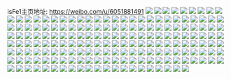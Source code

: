 isFe1主页地址: https://weibo.com/u/6051881491 
![](https://wx4.sinaimg.cn/mw2000/006Bz4PNly1h9kru50pbzj32801o0b2a.jpg) 
![](https://wx4.sinaimg.cn/mw2000/006Bz4PNly1h9krtwsqxcj31o0280qv5.jpg) 
![](https://wx4.sinaimg.cn/mw2000/006Bz4PNly1h9krtyp9p8j31o0280x6p.jpg) 
![](https://wx4.sinaimg.cn/mw2000/006Bz4PNly1h9ksazg34zj32c03407wj.jpg) 
![](https://wx4.sinaimg.cn/mw2000/006Bz4PNly1h93nur560pj316o1kw4j6.jpg) 
![](https://wx4.sinaimg.cn/mw2000/006Bz4PNly1h8u9ehzcknj32c0340u0y.jpg) 
![](https://wx4.sinaimg.cn/mw2000/006Bz4PNly1h8u9e8y05dj30vt16fgx8.jpg) 
![](https://wx4.sinaimg.cn/mw2000/006Bz4PNly1h8u9eihweij30r4105jzn.jpg) 
![](https://wx4.sinaimg.cn/mw2000/006Bz4PNly1h8u9f8wh75j32j01n4e0v.jpg) 
![](https://wx4.sinaimg.cn/mw2000/006Bz4PNgy1h8icoty9gfj32c0340e83.jpg) 
![](https://wx4.sinaimg.cn/mw2000/006Bz4PNgy1h8icy0fronj32801o0npd.jpg) 
![](https://wx4.sinaimg.cn/mw2000/006Bz4PNgy1h8icowmfoij30sg0rgjur.jpg) 
![](https://wx4.sinaimg.cn/mw2000/006Bz4PNgy1h8id3jrtkfj31qz2mhu0y.jpg) 
![](https://wx4.sinaimg.cn/mw2000/006Bz4PNgy1h8idb0joxsj33402c01kz.jpg) 
![](https://wx4.sinaimg.cn/mw2000/006Bz4PNly1h88cxpwq4gj32c0340kjn.jpg) 
![](https://wx4.sinaimg.cn/mw2000/006Bz4PNly1h876mmjawlj333z2bz7wj.jpg) 
![](https://wx4.sinaimg.cn/mw2000/006Bz4PNly1h7u4iga4duj30vz1kvnlc.jpg) 
![](https://wx4.sinaimg.cn/mw2000/006Bz4PNly1h6q4qt2mchj32df35skjm.jpg) 
![](https://wx4.sinaimg.cn/mw2000/006Bz4PNly1h6q4qmsbtrj32c033zk5g.jpg) 
![](https://wx4.sinaimg.cn/mw2000/006Bz4PNly1h6q4s3xxp6j32c0340153.jpg) 
![](https://wx4.sinaimg.cn/mw2000/006Bz4PNly1h6q4st43c2j30sg1kwadp.jpg) 
![](https://wx4.sinaimg.cn/mw2000/006Bz4PNly1h6q4roue6hj32c03404n4.jpg) 
![](https://wx4.sinaimg.cn/mw2000/006Bz4PNly1h5ycpwxwvzj31o02800zu.jpg) 
![](https://wx4.sinaimg.cn/mw2000/006Bz4PNly1h5ycpyvh8hj30lc0sgah7.jpg) 
![](https://wx4.sinaimg.cn/mw2000/006Bz4PNly1h5x4vlwgymj315s1jphdt.jpg) 
![](https://wx4.sinaimg.cn/mw2000/006Bz4PNly1h4w5u4os3nj32c0340u0x.jpg) 
![](https://wx4.sinaimg.cn/mw2000/006Bz4PNgy1h4lqyqf9mdj30zn1reat8.jpg) 
![](https://wx4.sinaimg.cn/mw2000/006Bz4PNgy1h4lr0aws5oj326l1my7wi.jpg) 
![](https://wx4.sinaimg.cn/mw2000/006Bz4PNgy1h4lr1b5xpij327l27lx6p.jpg) 
![](https://wx4.sinaimg.cn/mw2000/006Bz4PNgy1h4lr0qvovoj32bb333hdu.jpg) 
![](https://wx4.sinaimg.cn/mw2000/006Bz4PNgy1h4lqz6z0pxj30sg4l44qq.jpg) 
![](https://wx4.sinaimg.cn/mw2000/006Bz4PNgy1h4lqzruwq1j30sg3ai7wh.jpg) 
![](https://wx4.sinaimg.cn/mw2000/006Bz4PNly1h4jjay4oujj31kw16o1kx.jpg) 
![](https://wx4.sinaimg.cn/mw2000/006Bz4PNly1h4jjb0jcp7j33402c07wh.jpg) 
![](https://wx4.sinaimg.cn/mw2000/006Bz4PNly1h4jjapktogj32x426ue82.jpg) 
![](https://wx4.sinaimg.cn/mw2000/006Bz4PNly1h4jjas7xyrj32by33xhdt.jpg) 
![](https://wx4.sinaimg.cn/mw2000/006Bz4PNly1h4bgxk94xoj31jn227e81.jpg) 
![](https://wx4.sinaimg.cn/mw2000/006Bz4PNly1h4bgxm2jpjj31io20u7wh.jpg) 
![](https://wx4.sinaimg.cn/mw2000/006Bz4PNly1h4bgxhlzluj31iq20zb29.jpg) 
![](https://wx4.sinaimg.cn/mw2000/006Bz4PNgy1h3zjczoey4j31mc25thdt.jpg) 
![](https://wx4.sinaimg.cn/mw2000/006Bz4PNgy1h3ztiqj3imj30zo256gz0.jpg) 
![](https://wx4.sinaimg.cn/mw2000/006Bz4PNgy1h3x2d7bf8yj31be0zjwv6.jpg) 
![](https://wx4.sinaimg.cn/mw2000/006Bz4PNgy1h3x2g6fs2yj313h0tmdwq.jpg) 
![](https://wx4.sinaimg.cn/mw2000/006Bz4PNgy1h30nii0t3uj32c0340kjn.jpg) 
![](https://wx4.sinaimg.cn/mw2000/006Bz4PNgy1h30njhcja9j316o1kw1kx.jpg) 
![](https://wx4.sinaimg.cn/mw2000/006Bz4PNgy1h30nm88ph1j31o02804qq.jpg) 
![](https://wx4.sinaimg.cn/mw2000/006Bz4PNly1h228hw7nj8j316p1kw1kx.jpg) 
![](https://wx4.sinaimg.cn/mw2000/006Bz4PNly1h228hzei3wj316p1kw4qp.jpg) 
![](https://wx4.sinaimg.cn/mw2000/006Bz4PNly1h228hxyuipj326b35s7wi.jpg) 
![](https://wx4.sinaimg.cn/mw2000/006Bz4PNly1h85o2cl78rj317j25e1kx.jpg) 
![](https://wx4.sinaimg.cn/mw2000/006Bz4PNly1h1s3bas3qrj32c0340e83.jpg) 
![](https://wx4.sinaimg.cn/mw2000/006Bz4PNly1h1s3a51dv0j31o0280kjl.jpg) 
![](https://wx4.sinaimg.cn/mw2000/006Bz4PNly1h2ps0dfx0nj31zh2na1ky.jpg) 
![](https://wx4.sinaimg.cn/mw2000/006Bz4PNly1h12kqfyg0lj32c03401l0.jpg) 
![](https://wx4.sinaimg.cn/mw2000/006Bz4PNly1h0r15tud6fj32c033zqv6.jpg) 
![](https://wx4.sinaimg.cn/mw2000/006Bz4PNly1h2pqn33zeqj32c033z4qq.jpg) 
![](https://wx4.sinaimg.cn/mw2000/006Bz4PNly1h0pfrb7638j32bz33vhdv.jpg) 
![](https://wx4.sinaimg.cn/mw2000/006Bz4PNly1h2pqwg22vcj30u00u0alu.jpg) 
![](https://wx4.sinaimg.cn/mw2000/006Bz4PNly1h0ng0j0mfvj30u00u079k.jpg) 
![](https://wx4.sinaimg.cn/mw2000/006Bz4PNly1h2pqv8ulidj30mh0u0dqe.jpg) 
![](https://wx4.sinaimg.cn/mw2000/006Bz4PNly1h2pqv7dc4cj30mh0u0dri.jpg) 
![](https://wx4.sinaimg.cn/mw2000/006Bz4PNly1gzmnawh5caj32801o0hdt.jpg) 
![](https://wx4.sinaimg.cn/mw2000/006Bz4PNly1gzmnatzcqhj32801o0npd.jpg) 
![](https://wx4.sinaimg.cn/mw2000/006Bz4PNly1gyeowz3uw5j31m92g41ky.jpg) 
![](https://wx4.sinaimg.cn/mw2000/006Bz4PNly1gwp2s4d6p2j30u0140473.jpg) 
![](https://wx4.sinaimg.cn/mw2000/006Bz4PNly1gwp2rs7v50j30u013zahu.jpg) 
![](https://wx4.sinaimg.cn/mw2000/006Bz4PNly1gwp2rsxay8j30u0140n58.jpg) 
![](https://wx4.sinaimg.cn/mw2000/006Bz4PNly1gx9r9pgy5kj328z2wknpe.jpg) 
![](https://wx4.sinaimg.cn/mw2000/006Bz4PNly1gvdrn3cqj9j61w01w04qr02.jpg) 
![](https://wx4.sinaimg.cn/mw2000/006Bz4PNly1gvdrmw49q8j62c03401l202.jpg) 
![](https://wx4.sinaimg.cn/mw2000/006Bz4PNly1gvdrn00angj62c02c0b2a02.jpg) 
![](https://wx4.sinaimg.cn/mw2000/006Bz4PNly1guqsq6io8pj62c02c04qp02.jpg) 
![](https://wx4.sinaimg.cn/mw2000/006Bz4PNly1h2psd9xxmgj32c02c0b2a.jpg) 
![](https://wx4.sinaimg.cn/mw2000/006Bz4PNly1guqstybxe7j62c02c0x6p02.jpg) 
![](https://wx4.sinaimg.cn/mw2000/006Bz4PNly1guqsz4wyjhj62c0340b2b02.jpg) 
![](https://wx4.sinaimg.cn/mw2000/006Bz4PNly1h2psa7frh5j32c02c0u0y.jpg) 
![](https://wx4.sinaimg.cn/mw2000/006Bz4PNly1h2psa3lddvj33401r0qpc.jpg) 
![](https://wx4.sinaimg.cn/mw2000/006Bz4PNly1gupj0sqrlzj61a80yo19802.jpg) 
![](https://wx4.sinaimg.cn/mw2000/006Bz4PNly1gupizilr89j62c02c0hdt02.jpg) 
![](https://wx4.sinaimg.cn/mw2000/006Bz4PNly1gupj3r7bxtj62c02c04qp02.jpg) 
![](https://wx4.sinaimg.cn/mw2000/006Bz4PNly1gupj3j0mjpj62c02c0npd02.jpg) 
![](https://wx4.sinaimg.cn/mw2000/006Bz4PNly1gupj29bctcj62c03404qq02.jpg) 
![](https://wx4.sinaimg.cn/mw2000/006Bz4PNly1gupj18bfk5j61qz2bzb2a02.jpg) 
![](https://wx4.sinaimg.cn/mw2000/006Bz4PNly1gupj11vqewj62c02c04qs02.jpg) 
![](https://wx4.sinaimg.cn/mw2000/006Bz4PNly1gupjb2az4xj61qz2bzx6p02.jpg) 
![](https://wx4.sinaimg.cn/mw2000/006Bz4PNly1gupj2be7q8j62c02c0b2902.jpg) 
![](https://wx4.sinaimg.cn/mw2000/006Bz4PNly1h2pr0t4yauj31r02c0npd.jpg) 
![](https://wx4.sinaimg.cn/mw2000/006Bz4PNly1gugc9ear5mj60yo1a84qp02.jpg) 
![](https://wx4.sinaimg.cn/mw2000/006Bz4PNly1gugca30mg5j61x72cuhdv02.jpg) 
![](https://wx4.sinaimg.cn/mw2000/006Bz4PNly1gugc9sm5luj61o0280u0x02.jpg) 
![](https://wx4.sinaimg.cn/mw2000/006Bz4PNly1gugcefgynsj61o0280u0x02.jpg) 
![](https://wx4.sinaimg.cn/mw2000/006Bz4PNly1gugcmbcc4bj62c0340e8702.jpg) 
![](https://wx4.sinaimg.cn/mw2000/006Bz4PNly1gugcltxkfgj62c02c0e8302.jpg) 
![](https://wx4.sinaimg.cn/mw2000/006Bz4PNly1gugcdtum78j62c02c01l102.jpg) 
![](https://wx4.sinaimg.cn/mw2000/006Bz4PNly1gugcl46zcjj62c02c0kjo02.jpg) 
![](https://wx4.sinaimg.cn/mw2000/006Bz4PNgy1gue7fdledfj62c03407wi02.jpg) 
![](https://wx4.sinaimg.cn/mw2000/006Bz4PNly1gue7fp5ovnj62c03401l002.jpg) 
![](https://wx4.sinaimg.cn/mw2000/006Bz4PNly1gue7fxo171j60xc230b2902.jpg) 
![](https://wx4.sinaimg.cn/mw2000/006Bz4PNly1gue7gg64vej32c03404qv.jpg) 
![](https://wx4.sinaimg.cn/mw2000/006Bz4PNly1gue7mjw9ssj32c02c07wl.jpg) 
![](https://wx4.sinaimg.cn/mw2000/006Bz4PNly1gue7k1ak73j63402c0hdu02.jpg) 
![](https://wx4.sinaimg.cn/mw2000/006Bz4PNly1gue7kfrc29j63402ciu1102.jpg) 
![](https://wx4.sinaimg.cn/mw2000/006Bz4PNly1gue7khi51yj30xc334qv5.jpg) 
![](https://wx4.sinaimg.cn/mw2000/006Bz4PNly1gue7kpf4tcj62c02pnnpf02.jpg) 
![](https://wx4.sinaimg.cn/mw2000/006Bz4PNly1gue7l1cwsyj62c03401l102.jpg) 
![](https://wx4.sinaimg.cn/mw2000/006Bz4PNly1gue7l3elxtj615o2bckjl02.jpg) 
![](https://wx4.sinaimg.cn/mw2000/006Bz4PNly1gue7l7mziyj32c0340qv7.jpg) 
![](https://wx4.sinaimg.cn/mw2000/006Bz4PNgy1gue7lcft36j62c0340e8302.jpg) 
![](https://wx4.sinaimg.cn/mw2000/006Bz4PNly1gue7lldlusj62c0340qv602.jpg) 
![](https://wx4.sinaimg.cn/mw2000/006Bz4PNgy1gue7los49dj62c0340x6q02.jpg) 
![](https://wx4.sinaimg.cn/mw2000/006Bz4PNly1gue7lvu28dj32q01zj7wj.jpg) 
![](https://wx4.sinaimg.cn/mw2000/006Bz4PNly1gue7jst36yj62c02c0qv502.jpg) 
![](https://wx4.sinaimg.cn/mw2000/006Bz4PNly1gue7m6wzg8j62c02v9kjo02.jpg) 
![](https://wx4.sinaimg.cn/mw2000/006Bz4PNly1gu1f0qslquj31a80yo1kx.jpg) 
![](https://wx4.sinaimg.cn/mw2000/006Bz4PNly1gu1f22zpkbj32c02c0b2c.jpg) 
![](https://wx4.sinaimg.cn/mw2000/006Bz4PNly1gu1f0vz91tj30yo19ykdr.jpg) 
![](https://wx4.sinaimg.cn/mw2000/006Bz4PNly1gu1f0udee2j32c02c0b2b.jpg) 
![](https://wx4.sinaimg.cn/mw2000/006Bz4PNly1gtqmnv9rcjj30pw0yiqcx.jpg) 
![](https://wx4.sinaimg.cn/mw2000/006Bz4PNly1grtn8075ocj32c02c07ww.jpg) 
![](https://wx4.sinaimg.cn/mw2000/006Bz4PNly1grtn7te0ltj32c02c0he8.jpg) 
![](https://wx4.sinaimg.cn/mw2000/006Bz4PNly1grtn7lop06j32c02c07wu.jpg) 
![](https://wx4.sinaimg.cn/mw2000/006Bz4PNly1grtncpvg57j32c02c0e81.jpg) 
![](https://wx4.sinaimg.cn/mw2000/006Bz4PNly1grtn814w5ej30yi1a0000.jpg) 
![](https://wx4.sinaimg.cn/mw2000/006Bz4PNly1grtn81ly3oj30yi1a0ars.jpg) 
![](https://wx4.sinaimg.cn/mw2000/006Bz4PNly1grqaxafiilj30yi0yi7fq.jpg) 
![](https://wx4.sinaimg.cn/mw2000/006Bz4PNly1grqaxdtod2j3285285npd.jpg) 
![](https://wx4.sinaimg.cn/mw2000/006Bz4PNly1grqaxceoq2j32802804qq.jpg) 
![](https://wx4.sinaimg.cn/mw2000/006Bz4PNly1h2psii7lrwj32c02c0hdv.jpg) 
![](https://wx4.sinaimg.cn/mw2000/006Bz4PNly1h2psj2rxxfj32c02c0b29.jpg) 
![](https://wx4.sinaimg.cn/mw2000/006Bz4PNly1h09yg7k76ij30u01407b4.jpg) 
![](https://wx4.sinaimg.cn/mw2000/006Bz4PNly1grapsx77e4j31hc0tzakp.jpg) 
![](https://wx4.sinaimg.cn/mw2000/006Bz4PNly1graptlg80uj32c02c0x4e.jpg) 
![](https://wx4.sinaimg.cn/mw2000/006Bz4PNly1gocs5720adj30yi0y6b29.jpg) 
![](https://wx4.sinaimg.cn/mw2000/006Bz4PNly1gocs532x6ij30yi0yc4qp.jpg) 
![](https://wx4.sinaimg.cn/mw2000/006Bz4PNly1gocs58n6pyj30yi0y6qv5.jpg) 
![](https://wx4.sinaimg.cn/mw2000/006Bz4PNly1gocs5azh4yj30yi0yc7wh.jpg) 
![](https://wx4.sinaimg.cn/mw2000/006Bz4PNly1gocs5bbo1mj30yi0yidns.jpg) 
![](https://wx4.sinaimg.cn/mw2000/006Bz4PNly1gocs51wc41j30yi0y1hdt.jpg) 
![](https://wx4.sinaimg.cn/mw2000/006Bz4PNly1gocs5a7y12j30yi0y8hdt.jpg) 
![](https://wx4.sinaimg.cn/mw2000/006Bz4PNly1gocs54pyfjj30yi0ybhdt.jpg) 
![](https://wx4.sinaimg.cn/mw2000/006Bz4PNly1gocs569f66j30yi0yge81.jpg) 
![](https://wx4.sinaimg.cn/mw2000/006Bz4PNly1gm9khp7gihj33402c0e82.jpg) 
![](https://wx4.sinaimg.cn/mw2000/006Bz4PNly1gm9khmcfabj31a80yodzh.jpg) 
![](https://wx4.sinaimg.cn/mw2000/006Bz4PNly1gm9kht85qxj33402c07wi.jpg) 
![](https://wx4.sinaimg.cn/mw2000/006Bz4PNly1gsvvap24cdj30yi0pvgzf.jpg) 
![](https://wx4.sinaimg.cn/mw2000/006Bz4PNly1h2pspoldraj30rs0rs12e.jpg) 
![](https://wx4.sinaimg.cn/mw2000/006Bz4PNly1h2psptno6vj30zo0qdgwa.jpg) 
![](https://wx4.sinaimg.cn/mw2000/006Bz4PNly1gm6xjv8dbvj33402c04qq.jpg) 
![](https://wx4.sinaimg.cn/mw2000/006Bz4PNly1h2psyppczyj31hc1401kx.jpg) 
![](https://wx4.sinaimg.cn/mw2000/006Bz4PNly1gm6xlnkwfzj31r01r07wh.jpg) 
![](https://wx4.sinaimg.cn/mw2000/006Bz4PNly1gm6xloksxej326u26uqv5.jpg) 
![](https://wx4.sinaimg.cn/mw2000/006Bz4PNly1h09zkhetf6j30u00u0alu.jpg) 
![](https://wx4.sinaimg.cn/mw2000/006Bz4PNly1h09zkqa1skj30u00u0qa3.jpg) 
![](https://wx4.sinaimg.cn/mw2000/006Bz4PNly1gm50l5lsggj30yo0yowtk.jpg) 
![](https://wx4.sinaimg.cn/mw2000/006Bz4PNly1h09zkhtg2qj30u00u0aic.jpg) 
![](https://wx4.sinaimg.cn/mw2000/006Bz4PNly1h09znsl59kj30u00u0n84.jpg) 
![](https://wx4.sinaimg.cn/mw2000/006Bz4PNly1glfjuv22o9j31o01o0kjm.jpg) 
![](https://wx4.sinaimg.cn/mw2000/006Bz4PNly1glfjv7mrltj31o01o0u0x.jpg) 
![](https://wx4.sinaimg.cn/mw2000/006Bz4PNly1gkzeemya4yj32c02c0hdw.jpg) 
![](https://wx4.sinaimg.cn/mw2000/006Bz4PNly1gkzeeoy1x2j32c02c0qv5.jpg) 
![](https://wx4.sinaimg.cn/mw2000/006Bz4PNly1gkzeee4c98j32c02c0u0x.jpg) 
![](https://wx4.sinaimg.cn/mw2000/006Bz4PNly1gkzeeex777j30yi0yitps.jpg) 
![](https://wx4.sinaimg.cn/mw2000/006Bz4PNly1gkzeesdipyj32bb2bbhdv.jpg) 
![](https://wx4.sinaimg.cn/mw2000/006Bz4PNly1gkzeeiyfhmj33323327wk.jpg) 
![](https://wx4.sinaimg.cn/mw2000/006Bz4PNly1giba4ftpl8j31901nzkg1.jpg) 
![](https://wx4.sinaimg.cn/mw2000/006Bz4PNly1giba4gajcdj30sf16mqeq.jpg) 
![](https://wx4.sinaimg.cn/mw2000/006Bz4PNly1gapff1nwomj33342bcqv6.jpg) 
![](https://wx4.sinaimg.cn/mw2000/006Bz4PNly1gapffdwimoj32801hch5w.jpg) 
![](https://wx4.sinaimg.cn/mw2000/006Bz4PNly1gapfg3lnhdj32801o0wzi.jpg) 
![](https://wx4.sinaimg.cn/mw2000/006Bz4PNly1gapff2xsjtj33402c07wh.jpg) 
![](https://wx4.sinaimg.cn/mw2000/006Bz4PNly1g2joyej7bij32c02c0u0x.jpg) 
![](https://wx4.sinaimg.cn/mw2000/006Bz4PNly1g2joycpj94j32c02c0kjm.jpg) 
![](https://wx4.sinaimg.cn/mw2000/006Bz4PNly1g2joyfifxoj32c02c0b2a.jpg) 
![](https://wx4.sinaimg.cn/mw2000/006Bz4PNly1g2joygnnspj32c02c07wh.jpg) 
![](https://wx4.sinaimg.cn/mw2000/006Bz4PNly1g2jp01jbh1j33402c0wr7.jpg) 
![](https://wx4.sinaimg.cn/mw2000/006Bz4PNgy1g21g2bfc28j32c0340x6q.jpg) 
![](https://wx4.sinaimg.cn/mw2000/006Bz4PNly1g21ge4dfwgj32ju1ldb2c.jpg) 
![](https://wx4.sinaimg.cn/mw2000/006Bz4PNly1fya1k0q0q3j32c02c04qq.jpg) 
![](https://wx4.sinaimg.cn/mw2000/006Bz4PNly1fya1kckg9xj32c02c0nlk.jpg) 
![](https://wx4.sinaimg.cn/mw2000/006Bz4PNly1gwfw3shqzzj31o0280h62.jpg) 
